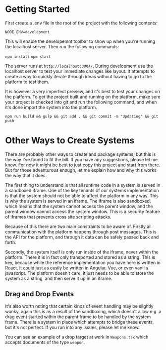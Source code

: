 # Getting Started

First create a .env file in the root of the project with the following contents:

`NODE_ENV=development`

This will enable the developemnt toolbar to show up when you're running the localhost server. Then run the following commands:

`npm install`
`npm start`

The server runs at `http://localhost:3004/`. During development use the localhost server to test your immediate changes like layout. It attempts to create a way to quickly iterate through ideas without having to go to the platform to test them.

It is however a very imperfect preview, and it's best to test your changes on the platform. To get the project built and running on the platform, make sure your project is checked into git and run the following command, and when it's done import the system into the platform.

`npm run build && gulp && git add . && git commit -m "Updating" && git push`

# Other Ways to Create Systems

There are probably other ways to create and package systems, but this is the way I've found to fit the bill. If you have any suggestions, please let me know. For now it might be best to just copy this project and start from there. But for those adventurous enough, let me explain how and why this works the way that it does.

The first thing to understand is that all runtime code in a system is served in a sandboxed iframe. One of the key tenants of our systems implementation is that the system should not be able to affect the platform in any way. This is why the system is served in an iframe. The iframe is also sandboxed, which means that the system cannot access the parent window, and the parent window cannot access the system window. This is a security feature of iframes that prevents cross site scripting attacks.

Because of this there are two main constraints to be aware of. Firstly all communication with the platform happens through post messages. This is the API for the platform, and through it data can be safely passed back and forth.

Secondly, the system itself is only run inside of the iframe, never within the platform. There it is in fact only transported and stored as a string. This is key, because while the reference implementation you have here is written in React, it could just as easily be written in Angular, Vue, or even vanilla javascript. The platform doesn't care, it just needs to be able to store the system as a string, and then serve it up in an iframe.

## Drag and Drop Events

It's also worth noting that certain kinds of event handling may be slightly wonky, again this is as a result of the sandboxing, which doesn't allow e.g. a drag event started within the parent frame to be handled by the system frame. There is a system in place which attempts to bridge these events, but it's not perfect. If you run into any issues, please let me know.

You can see an example of a drop target at work in `Weapons.tsx` which accepts documents of the type `weapon`.
